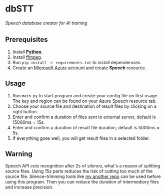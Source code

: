 # dbSTT
###### Speech database creator for AI training
## Prerequisites
1. Install [**Python**](https://www.python.org/downloads/).
2. Install [ffmpeg](http://ffmpeg.org/download.html).
3. Run `pip install -r requirements.txt` to install dependencies.
4. Create an [Microsoft Azure](https://azure.microsoft.com/pl-pl/free/) account and create **Speech** resource.
## Usage
1. Run `main.py` to start program and create your config file on first usage. The key and region can be found on your Azure Speech resource tab.
2. Choose your source file and destination of result files by clicking on a right button.
3. Enter and confirm a duration of files sent to external server, default is 15000ms = 15s.
4. Enter and confirm a duration of result file duration, default is 5000ms = 5s.
5. If everything goes well, you will get result files in a selected folder.
## Warning
Speech API cuts recognition after 2s of silence, what's a reason of splitting source files.
Using 15s parts reduces the risk of cutting too much of the source file.
Silence-trimming tools like [my another repo](https://github.com/wm1511/VisTrim) can be used before using this program.
Then you can reduce the duration of intermediary files and increase precision.